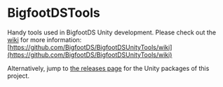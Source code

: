 # BigfootDSTools
Handy tools used in BigfootDS Unity development. Please check out the [wiki](https://github.com/BigfootDS/BigfootDSUnityTools/wiki) for more information:
[https://github.com/BigfootDS/BigfootDSUnityTools/wiki](https://github.com/BigfootDS/BigfootDSUnityTools/wiki)


Alternatively, jump to [the releases page](https://github.com/BigfootDS/BigfootDSUnityTools/releases) for the Unity packages of this project.
